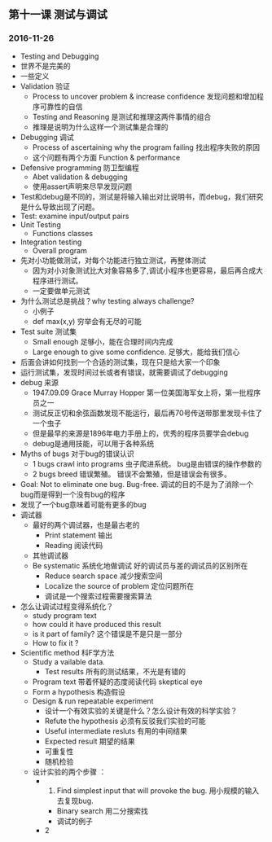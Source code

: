 ## 第十一课 测试与调试
### 2016-11-26
* Testing and Debugging
* 世界不是完美的
* 一些定义
* Validation 验证
    * Process to uncover problem & increase confidence 发现问题和增加程序可靠性的自信
    * Testing and Reasoning 是测试和推理这两件事情的组合
    * 推理是说明为什么这样一个测试集是合理的
* Debugging 调试
    * Process of ascertaining why the program failing 找出程序失败的原因
    * 这个问题有两个方面 Function & performance 
* Defensive programming 防卫型编程 
    * Abet validation & debugging 
    * 使用assert声明来尽早发现问题
* Test和debug是不同的，测试是将输入输出对比说明书，而debug，我们研究是什么导致出现了问题。
* Test: examine input/output pairs 
* Unit Testing 
    * Functions classes
* Integration testing
    * Overall program
* 先对小功能做测试，对每个功能进行独立测试，再整体测试
    * 因为对小对象测试比大对象容易多了,调试小程序也更容易，最后再合成大程序进行测试。
    * 一定要做单元测试
* 为什么测试总是挑战？why testing always challenge?
    * 小例子 
    * def max(x,y)  穷举会有无尽的可能
* Test suite 测试集
    * Small enough 足够小，能在合理时间内完成 
    * Large enough to give some confidence. 足够大，能给我们信心 
* 后面会讲如何找到一个合适的测试集，现在只是给大家一个印象
* 运行测试集，发现时间过长或者有错误，就需要调试了debugging
* debug 来源
    * 1947.09.09 Grace Murray Hopper 第一位美国海军女上将，第一批程序员之一
    * 测试反正切和余弦函数发现不能运行，最后再70号传送带那里发现卡住了一个虫子
    * 但是最早的来源是1896年电力手册上的，优秀的程序员要学会debug
    * debug是通用技能，可以用于各种系统
* Myths of bugs 对于bug的错误认识
    * 1 bugs crawl into programs 虫子爬进系统。 bug是由错误的操作参数的
    * 2 bugs breed    错误繁殖。 错误不会繁殖，但是错误会有很多。
* Goal: Not to eliminate one bug. Bug-free. 调试的目的不是为了消除一个bug而是得到一个没有bug的程序
* 发现了一个bug意味着可能有更多的bug
* 调试器
    * 最好的两个调试器，也是最古老的
        * Print statement 输出
        * Reading 阅读代码
    * 其他调试器
    * Be systematic 系统化地做调试 好的调试员与差的调试员的区别所在
        * Reduce search space  减少搜索空间
        * Localize the source of problem  定位问题所在
        * 调试是一个搜索过程需要搜索算法
* 怎么让调试过程变得系统化？
    * study program text
    * how could it have produced this result
    * is it part of family? 这个错误是不是只是一部分
    * How to fix it ?
* Scientific method 科F学方法
    * Study a vailable data. 
        * Test results 所有的测试结果，不光是有错的
    * Program text 带着怀疑的态度阅读代码 skeptical eye
    * Form a hypothesis  构造假设
    * Design & run repeatable experiment
        * 设计一个有效实验的关键是什么？怎么设计有效的科学实验？
        * Refute the hypothesis 必须有反驳我们实验的可能
        * Useful intermediate resluts 有用的中间结果
        * Expected result 期望的结果
        * 可重复性
        * 随机检验
    * 设计实验的两个步骤 ：
        * 1. Find simplest input that will provoke the bug. 用小规模的输入去复现bug. 
            * Binary search 用二分搜索找
            * 调试的例子
        * 2 
    

    